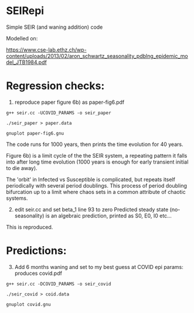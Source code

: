 # SEIRepi
Simple SEIR (and waning addition) code

Modelled on:

https://www.cse-lab.ethz.ch/wp-content/uploads/2013/02/aron_schwartz_seasonality_pdblng_epidemic_model_JTB1984.pdf

# Regression checks:

1) reproduce paper figure 6b) as paper-fig6.pdf

```
g++ seir.cc -UCOVID_PARAMS -o seir_paper

./seir_paper > paper.data

gnuplot paper-fig6.gnu
```

The code runs for 1000 years, then prints the time evolution for 40 years.

Figure 6b) is a limit cycle of the the SEIR system, a repeating pattern it falls into
after long time evolution (1000 years is enough for early transient initial to die away).

The 'orbit' in Infected vs Susceptible is complicated, but repeats itself periodically with
several period doublings. This process of period doubling bifurcation
up to a limit where chaos sets in a common attribute of chaotic systems.

2) edit seir.cc and set beta_1 line 93 to zero
Predicted steady state (no-seasonality) is an algebraic prediction, printed as S0, E0, I0 etc...

This is reproduced.

# Predictions:

3) Add 6 months waning and set to my best guess at COVID epi params: produces covid.pdf

```
g++ seir.cc -DCOVID_PARAMS -o seir_covid

./seir_covid > coid.data

gnuplot covid.gnu
```

